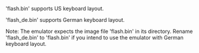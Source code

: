 'flash.bin' supports US keyboard layout.

'flash_de.bin' supports German keyboard layout.

Note: The emulator expects the image file 'flash.bin' in its directory.
Rename 'flash_de.bin' to 'flash.bin' if you intend to use the emulator with German keyboard layout.
